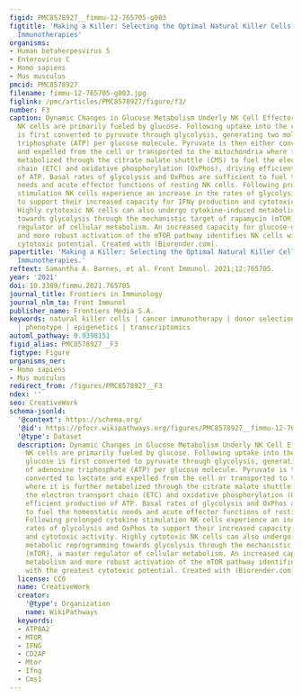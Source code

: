 ```yaml
---
figid: PMC8578927__fimmu-12-765705-g003
figtitle: 'Making a Killer: Selecting the Optimal Natural Killer Cells for Improved
  Immunotherapies'
organisms:
- Human betaherpesvirus 5
- Enterovirus C
- Homo sapiens
- Mus musculus
pmcid: PMC8578927
filename: fimmu-12-765705-g003.jpg
figlink: /pmc/articles/PMC8578927/figure/f3/
number: F3
caption: Dynamic Changes in Glucose Metabolism Underly NK Cell Effector Potential.
  NK cells are primarily fueled by glucose. Following uptake into the cytoplasm, glucose
  is first converted to pyruvate through glycolysis, generating two molecules of adenosine
  triphosphate (ATP) per glucose molecule. Pyruvate is then either converted to lactate
  and expelled from the cell or transported to the mitochondria where it is further
  metabolized through the citrate malate shuttle (CMS) to fuel the electron transport
  chain (ETC) and oxidative phosphorylation (OxPhos), driving efficient production
  of ATP. Basal rates of glycolysis and OxPhos are sufficient to fuel the homeostatic
  needs and acute effector functions of resting NK cells. Following prolonged cytokine
  stimulation NK cells experience an increase in the rates of glycolysis and OxPhos
  to support their increased capacity for IFNγ production and cytotoxic activity.
  Highly cytotoxic NK cells can also undergo cytokine-induced metabolic reprogramming
  towards glycolysis through the mechanistic target of rapamycin (mTOR), a master
  regulator of cellular metabolism. An increased capacity for glucose-driven metabolism
  and more robust activation of the mTOR pathway identifies NK cells with the greatest
  cytotoxic potential. Created with (Biorender.com).
papertitle: 'Making a Killer: Selecting the Optimal Natural Killer Cells for Improved
  Immunotherapies.'
reftext: Samantha A. Barnes, et al. Front Immunol. 2021;12:765705.
year: '2021'
doi: 10.3389/fimmu.2021.765705
journal_title: Frontiers in Immunology
journal_nlm_ta: Front Immunol
publisher_name: Frontiers Media S.A.
keywords: natural killer cells | cancer immunotherapy | donor selection | cell metabolism
  | phenotype | epigenetics | transcriptomics
automl_pathway: 0.9398151
figid_alias: PMC8578927__F3
figtype: Figure
organisms_ner:
- Homo sapiens
- Mus musculus
redirect_from: /figures/PMC8578927__F3
ndex: ''
seo: CreativeWork
schema-jsonld:
  '@context': https://schema.org/
  '@id': https://pfocr.wikipathways.org/figures/PMC8578927__fimmu-12-765705-g003.html
  '@type': Dataset
  description: Dynamic Changes in Glucose Metabolism Underly NK Cell Effector Potential.
    NK cells are primarily fueled by glucose. Following uptake into the cytoplasm,
    glucose is first converted to pyruvate through glycolysis, generating two molecules
    of adenosine triphosphate (ATP) per glucose molecule. Pyruvate is then either
    converted to lactate and expelled from the cell or transported to the mitochondria
    where it is further metabolized through the citrate malate shuttle (CMS) to fuel
    the electron transport chain (ETC) and oxidative phosphorylation (OxPhos), driving
    efficient production of ATP. Basal rates of glycolysis and OxPhos are sufficient
    to fuel the homeostatic needs and acute effector functions of resting NK cells.
    Following prolonged cytokine stimulation NK cells experience an increase in the
    rates of glycolysis and OxPhos to support their increased capacity for IFNγ production
    and cytotoxic activity. Highly cytotoxic NK cells can also undergo cytokine-induced
    metabolic reprogramming towards glycolysis through the mechanistic target of rapamycin
    (mTOR), a master regulator of cellular metabolism. An increased capacity for glucose-driven
    metabolism and more robust activation of the mTOR pathway identifies NK cells
    with the greatest cytotoxic potential. Created with (Biorender.com).
  license: CC0
  name: CreativeWork
  creator:
    '@type': Organization
    name: WikiPathways
  keywords:
  - ATP8A2
  - MTOR
  - IFNG
  - CD2AP
  - Mtor
  - Ifng
  - Cms1
---
```

